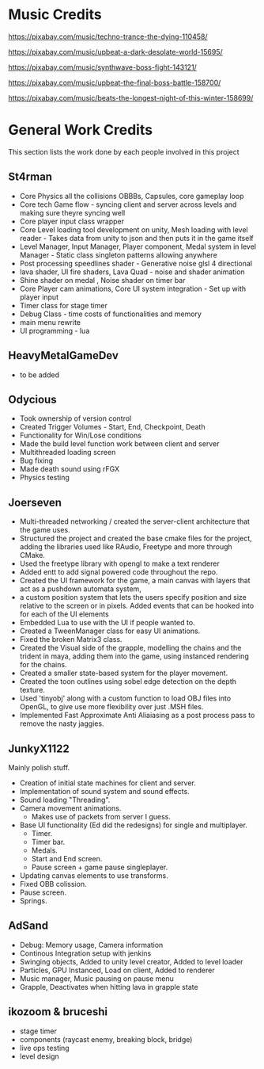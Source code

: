 # Music Credits

https://pixabay.com/music/techno-trance-the-dying-110458/

https://pixabay.com/music/upbeat-a-dark-desolate-world-15695/

https://pixabay.com/music/synthwave-boss-fight-143121/

https://pixabay.com/music/upbeat-the-final-boss-battle-158700/

https://pixabay.com/music/beats-the-longest-night-of-this-winter-158699/

# General Work Credits
This section lists the work done by each people involved in this project
## St4rman
- Core Physics all the collisions OBBBs, Capsules, core gameplay loop
- Core tech Game flow - syncing client and server across levels and making sure theyre syncing well
- Core player input class wrapper
- Core Level loading tool development on unity, Mesh loading with level reader - Takes data from unity to json and then puts it in the game itself
- Level Manager, Input Manager, Player component, Medal system in level Manager - Static class singleton patterns allowing anywhere
- Post processing speedlines shader - Generative noise glsl 4 directional
- lava shader, UI fire shaders, Lava Quad - noise and shader animation
- Shine shader on medal , Noise shader on timer bar
- Core Player cam animations, Core UI system integration  - Set up with player input
- Timer class for stage timer 
- Debug Class - time costs of functionalities and memory
- main menu rewrite 
- UI programming - lua

## HeavyMetalGameDev
- to be added

## Odycious
- Took ownership of version control
- Created Trigger Volumes - Start, End, Checkpoint, Death
- Functionality for Win/Lose conditions
- Made the build level function work between client and server
- Multithreaded loading screen
- Bug fixing
- Made death sound using rFGX
- Physics testing

## Joerseven

- Multi-threaded networking / created the server-client architecture that the game uses.
- Structured the project and created the base cmake files for the project, adding the libraries used like RAudio, Freetype and more through CMake.
- Used the freetype library with opengl to make a text renderer
- Added entt to add signal powered code throughout the repo.
- Created the UI framework for the game, a main canvas with layers that act as a pushdown automata system,
- a custom position system that lets the users specify position and size relative to the screen or in pixels. Added events that can be hooked into for each of the UI elements
- Embedded Lua to use with the UI if people wanted to.
- Created a TweenManager class for easy UI animations.
- Fixed the broken Matrix3 class.
- Created the Visual side of the grapple, modelling the chains and the trident in maya, adding them into the game, using instanced rendering for the chains.
- Created a smaller state-based system for the player movement.
- Created the toon outlines using sobel edge detection on the depth texture.
- Used 'tinyobj' along with a custom function to load OBJ files into OpenGL, to give use more flexibility over just .MSH files.
- Implemented Fast Approximate Anti Aliaiasing as a post process pass to remove the nasty jaggies.

## JunkyX1122

Mainly polish stuff.
- Creation of initial state machines for client and server.
- Implementation of sound system and sound effects.
- Sound loading "Threading".
- Camera movement animations.
  - Makes use of packets from server I guess.
- Base UI functionality (Ed did the redesigns) for single and multiplayer.
  - Timer.
  - Timer bar.
  - Medals.
  - Start and End screen.
  - Pause screen + game pause singleplayer.
- Updating canvas elements to use transforms.
- Fixed OBB colission.
- Pause screen.
- Springs.

## AdSand
- Debug: Memory usage, Camera information
- Continous Integration setup with jenkins
- Swinging objects, Added to unity level creator, Added to level loader
- Particles, GPU Instanced, Load on client, Added to renderer
- Music manager, Music pausing on pause menu
- Grapple, Deactivates when hitting lava in grapple state

## ikozoom & bruceshi
- stage timer
- components (raycast enemy, breaking block, bridge)
- live ops testing
- level design
